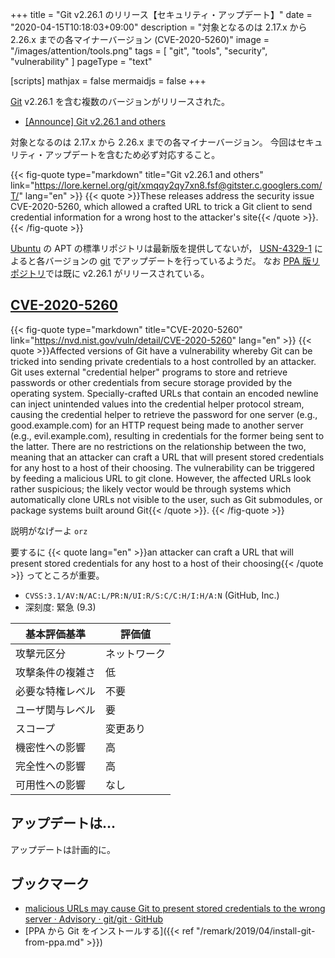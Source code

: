 +++
title = "Git v2.26.1 のリリース【セキュリティ・アップデート】"
date =  "2020-04-15T10:18:03+09:00"
description = "対象となるのは 2.17.x から 2.26.x までの各マイナーバージョン (CVE-2020-5260)"
image = "/images/attention/tools.png"
tags  = [ "git", "tools", "security", "vulnerability" ]
pageType = "text"

[scripts]
  mathjax = false
  mermaidjs = false
+++

[Git] v2.26.1 を含む複数のバージョンがリリースされた。

- [[Announce] Git v2.26.1 and others](https://lore.kernel.org/git/xmqqy2qy7xn8.fsf@gitster.c.googlers.com/T/)

対象となるのは 2.17.x から 2.26.x までの各マイナーバージョン。
今回はセキュリティ・アップデートを含むため必ず対応すること。

{{< fig-quote type="markdown" title="Git v2.26.1 and others" link="https://lore.kernel.org/git/xmqqy2qy7xn8.fsf@gitster.c.googlers.com/T/" lang="en" >}}
{{< quote >}}These releases address the security issue CVE-2020-5260, which
allowed a crafted URL to trick a Git client to send credential
information for a wrong host to the attacker's site{{< /quote >}}.
{{< /fig-quote >}}

[Ubuntu] の APT の標準リポジトリは最新版を提供してないが， [USN-4329-1](https://usn.ubuntu.com/4329-1/ "USN-4329-1: Git vulnerability | Ubuntu security notices") によると各バージョンの [git] でアップデートを行っているようだ。
なお [PPA 版リポジトリ](https://launchpad.net/~git-core/+archive/ubuntu/ppa "Git stable releases : “Ubuntu Git Maintainers” team")では既に v2.26.1 がリリースされている。

## [CVE-2020-5260](https://nvd.nist.gov/vuln/detail/CVE-2020-5260)

{{< fig-quote type="markdown" title="CVE-2020-5260" link="https://nvd.nist.gov/vuln/detail/CVE-2020-5260" lang="en" >}}
{{< quote >}}Affected versions of Git have a vulnerability whereby Git can be tricked into sending private credentials to a host controlled by an attacker. Git uses external "credential helper" programs to store and retrieve passwords or other credentials from secure storage provided by the operating system. Specially-crafted URLs that contain an encoded newline can inject unintended values into the credential helper protocol stream, causing the credential helper to retrieve the password for one server (e.g., good.example.com) for an HTTP request being made to another server (e.g., evil.example.com), resulting in credentials for the former being sent to the latter. There are no restrictions on the relationship between the two, meaning that an attacker can craft a URL that will present stored credentials for any host to a host of their choosing. The vulnerability can be triggered by feeding a malicious URL to git clone. However, the affected URLs look rather suspicious; the likely vector would be through systems which automatically clone URLs not visible to the user, such as Git submodules, or package systems built around Git{{< /quote >}}.
{{< /fig-quote >}}

説明がなげーよ `orz`

 要するに {{< quote lang="en" >}}an attacker can craft a URL that will present stored credentials for any host to a host of their choosing{{< /quote >}} ってところが重要。


- `CVSS:3.1/AV:N/AC:L/PR:N/UI:R/S:C/C:H/I:H/A:N` (GitHub, Inc.)
- 深刻度: 緊急 (9.3)

| 基本評価基準     | 評価値       |
| ---------------- | ------------ |
| 攻撃元区分       | ネットワーク |
| 攻撃条件の複雑さ | 低           |
| 必要な特権レベル | 不要         |
| ユーザ関与レベル | 要           |
| スコープ         | 変更あり     |
| 機密性への影響   | 高           |
| 完全性への影響   | 高           |
| 可用性への影響   | なし         |

## アップデートは...

アップデートは計画的に。

## ブックマーク

- [malicious URLs may cause Git to present stored credentials to the wrong server · Advisory · git/git · GitHub](https://github.com/git/git/security/advisories/GHSA-qm7j-c969-7j4q)
- [PPA から Git をインストールする]({{< ref "/remark/2019/04/install-git-from-ppa.md" >}})

[Ubuntu]: https://www.ubuntu.com/ "The leading operating system for PCs, IoT devices, servers and the cloud | Ubuntu"
[git]: https://git-scm.com/
[Git]: https://git-scm.com/
[Git for Windows]: https://gitforwindows.org/
[PPA]: https://launchpad.net/ubuntu/+ppas "Personal Package Archives : Ubuntu"
